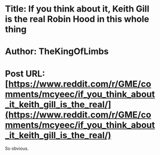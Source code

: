 # Title: If you think about it, Keith Gill is the real Robin Hood in this whole thing
# Author: TheKingOfLimbs
# Post URL: [https://www.reddit.com/r/GME/comments/mcyeec/if_you_think_about_it_keith_gill_is_the_real/](https://www.reddit.com/r/GME/comments/mcyeec/if_you_think_about_it_keith_gill_is_the_real/)


So obvious.